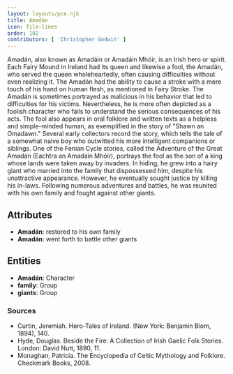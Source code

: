 ```yaml
---
layout: layouts/pce.njk
title: Amadán
icon: file-lines
order: 102
contributors: [ 'Christopher Godwin' ]
---
```

Amadán, also known as Amadáin or Amadáin Mhóir, is an Irish hero or spirit. Each Fairy Mound in Ireland had its queen and likewise a fool, the Amadán, who served the queen wholeheartedly, often causing difficulties without even realizing it. The Amadán had the ability to cause a stroke with a mere touch of his hand on human flesh, as mentioned in Fairy Stroke. The Amadán is sometimes portrayed as malicious in his behavior that led to difficulties for his victims. Nevertheless, he is more often depicted as a foolish character who fails to understand the serious consequences of his acts. The fool also appears in oral folklore and written texts as a helpless and simple-minded human, as exemplified in the story of "Shawn an Omadawn." Several early collectors record the story, which tells the tale of a somewhat naive boy who outwitted his more intelligent companions or siblings. One of the Fenian Cycle stories, called the Adventure of the Great Amadán (Eachtra an Amadáin Mhóir), portrays the fool as the son of a king whose lands were taken away by invaders. In hiding, he grew into a hairy giant who married into the family that dispossessed him, despite his unattractive appearance. However, he eventually sought justice by killing his in-laws. Following numerous adventures and battles, he was reunited with his own family and fought against other giants.

## Attributes

- **Amadán**: restored to his own family
- **Amadán**: went forth to battle other giants

## Entities

- **Amadán**: Character
- **family**: Group
- **giants**: Group

### Sources

- Curtin, Jeremiah. Hero-Tales of Ireland. (New York: Benjamin Blom, 1894), 140.
- Hyde, Douglas. Beside the Fire: A Collection of Irish Gaelic Folk Stories. London: David Nutt, 1890, 11.
- Monaghan, Patricia. The Encyclopedia of Celtic Mythology and Folklore. Checkmark Books, 2008.

